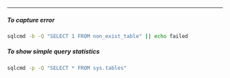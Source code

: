 
____
##### To capture error

```sh
sqlcmd -b -Q "SELECT 1 FROM non_exist_table" || echo failed
```

##### To show simple query statistics

```sh
sqlcmd -p -Q "SELECT * FROM sys.tables"
```
